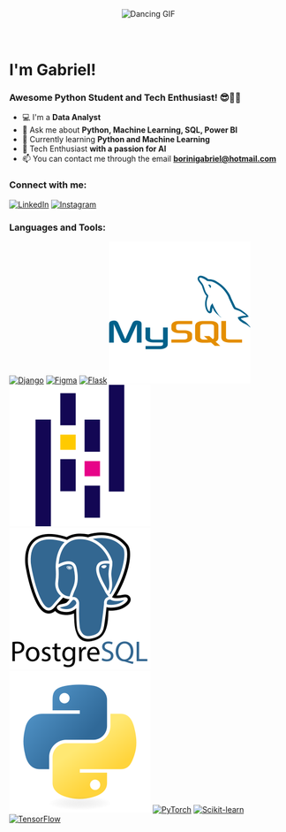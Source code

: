 <!-- Adicione um GIF acima do título -->
<div align="center" style="margin-bottom: 20px;">
  <img src="https://media.giphy.com/media/v1.Y2lkPTc5MGI3NjExZnV3ZXNlOWFyaTBnbXUxb3N5aTNrc3c4NjI5NTQzc3FnaXlyeDg3dCZlcD12MV9pbnRlcm5hbF9naWZfYnlfaWQmY3Q9Zw/IDXiVfx9scI5YJuXca/source.gif" alt="Dancing GIF" style="max-width: 100%;" />
</div>
<br>

# I'm Gabriel!
### Awesome Python Student and Tech Enthusiast! 😎🐍🚀

- 💻 I'm a **Data Analyst**
- 💬 Ask me about **Python, Machine Learning, SQL, Power BI**
- 🌱 Currently learning **Python and Machine Learning**
- 🚀 Tech Enthusiast **with a passion for AI**
- 📫 You can contact me through the email **borinigabriel@hotmail.com**

### Connect with me:
[![LinkedIn](https://raw.githubusercontent.com/rahuldkjain/github-profile-readme-generator/master/src/images/icons/Social/linked-in-alt.svg)](https://linkedin.com/in/borinigabriel)
[![Instagram](https://raw.githubusercontent.com/rahuldkjain/github-profile-readme-generator/master/src/images/icons/Social/instagram.svg)](https://instagram.com/borinigabriel)

### Languages and Tools:
[![Django](https://cdn.worldvectorlogo.com/logos/django.svg)](https://www.djangoproject.com/)
[![Figma](https://www.vectorlogo.zone/logos/figma/figma-icon.svg)](https://www.figma.com/)
[![Flask](https://www.vectorlogo.zone/logos/pocoo_flask/pocoo_flask-icon.svg)](https://flask.palletsprojects.com/)
[![MySQL](https://raw.githubusercontent.com/devicons/devicon/master/icons/mysql/mysql-original-wordmark.svg)](https://www.mysql.com/)
[![Pandas](https://raw.githubusercontent.com/devicons/devicon/2ae2a900d2f041da66e950e4d48052658d850630/icons/pandas/pandas-original.svg)](https://pandas.pydata.org/)
[![PostgreSQL](https://raw.githubusercontent.com/devicons/devicon/master/icons/postgresql/postgresql-original-wordmark.svg)](https://www.postgresql.org)
[![Python](https://raw.githubusercontent.com/devicons/devicon/master/icons/python/python-original.svg)](https://www.python.org/)
[![PyTorch](https://www.vectorlogo.zone/logos/pytorch/pytorch-icon.svg)](https://pytorch.org/)
[![Scikit-learn](https://upload.wikimedia.org/wikipedia/commons/0/05/Scikit_learn_logo_small.svg)](https://scikit-learn.org/)
[![TensorFlow](https://www.vectorlogo.zone/logos/tensorflow/tensorflow-icon.svg)](https://www.tensorflow.org)
